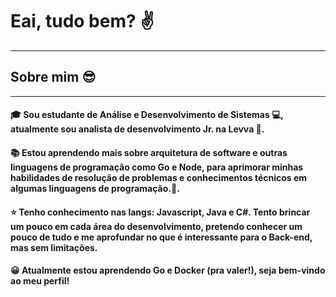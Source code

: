 # Eai, tudo bem? :v:
---
## Sobre mim :sunglasses:
---

#### :mortar_board: Sou estudante de Análise e Desenvolvimento de Sistemas :computer:, atualmente sou analista de desenvolvimento Jr. na Levva :yellow_heart:.

#### :books: Estou aprendendo mais sobre arquitetura de software e outras linguagens de programação como Go e Node, para aprimorar minhas habilidades de resolução de problemas e conhecimentos técnicos em algumas linguagens de programação.:rocket:.

#### :star: Tenho conhecimento nas langs: Javascript, Java e C#. Tento brincar um pouco em cada área do desenvolvimento, pretendo conhecer um pouco de tudo e me aprofundar no que é interessante para o Back-end, mas sem limitações. 

#### :grinning: Atualmente estou aprendendo Go e Docker (pra valer!), seja bem-vindo ao meu perfil!
